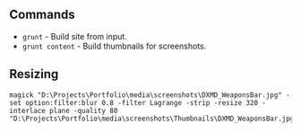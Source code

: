 ## Commands

* `grunt` - Build site from input.
* `grunt content` - Build thumbnails for screenshots.

## Resizing

    magick "D:\Projects\Portfolio\media\screenshots\DXMD_WeaponsBar.jpg" -set option:filter:blur 0.8 -filter Lagrange -strip -resize 320 -interlace plane -quality 80 "D:\Projects\Portfolio\media\screenshots\Thumbnails\DXMD_WeaponsBar.jpg"